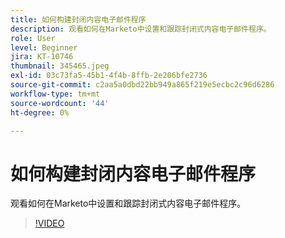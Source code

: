 ```yaml
---
title: 如何构建封闭内容电子邮件程序
description: 观看如何在Marketo中设置和跟踪封闭式内容电子邮件程序。
role: User
level: Beginner
jira: KT-10746
thumbnail: 345465.jpeg
exl-id: 03c73fa5-45b1-4f4b-8ffb-2e206bfe2736
source-git-commit: c2aa5a0dbd22bb949a865f219e5ecbc2c96d6286
workflow-type: tm+mt
source-wordcount: '44'
ht-degree: 0%

---
```


# 如何构建封闭内容电子邮件程序

观看如何在Marketo中设置和跟踪封闭式内容电子邮件程序。

>[!VIDEO](https://video.tv.adobe.com/v/345465/?quality=12&learn=on)
